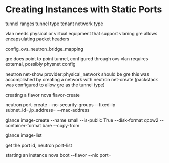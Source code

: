Creating Instances with Static Ports
====

tunnel ranges
tunnel type
tenant network type

vlan needs physical or virtual equipment that support vlaning
gre allows encapsulating packet headers

config_ovs_neutron_bridge_mapping

gre does point to point tunnel, configured through ovs
vlan requires external, possibly physnet config

neutron net-show
provider:physical_network should be gre
this was accomplished by creating a network with neutron net-create
(packstack was configured to allow gre as the tunnel type)

creating a flavor
nova flavor-create

neutron port-create --no-security-groups --fixed-ip subnet_id=<name>,ip_address=<ip> --mac-address <mac> <port name>

glance image-create --name small --is-public True --disk-format qcow2 --container-format bare --copy-from <url>

glance image-list

get the port id, neutron port-list

starting an instance
nova boot --flavor <id> --nic port=<port id>


